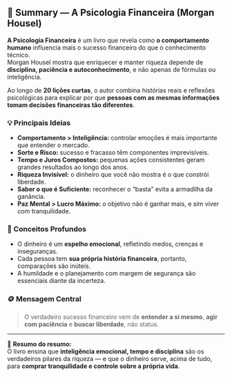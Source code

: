 ## 🧾 Summary — A Psicologia Financeira (Morgan Housel)

**A Psicologia Financeira** é um livro que revela como **o comportamento humano** influencia mais o sucesso financeiro do que o conhecimento técnico.  
Morgan Housel mostra que enriquecer e manter riqueza depende de **disciplina, paciência e autoconhecimento**, e não apenas de fórmulas ou inteligência.

Ao longo de **20 lições curtas**, o autor combina histórias reais e reflexões psicológicas para explicar por que **pessoas com as mesmas informações tomam decisões financeiras tão diferentes**.

### 💡 Principais Ideias
- **Comportamento > Inteligência:** controlar emoções é mais importante que entender o mercado.  
- **Sorte e Risco:** sucesso e fracasso têm componentes imprevisíveis.  
- **Tempo e Juros Compostos:** pequenas ações consistentes geram grandes resultados ao longo dos anos.  
- **Riqueza Invisível:** o dinheiro que você não mostra é o que constrói liberdade.  
- **Saber o que é Suficiente:** reconhecer o “basta” evita a armadilha da ganância.  
- **Paz Mental > Lucro Máximo:** o objetivo não é ganhar mais, e sim viver com tranquilidade.  

### 🧠 Conceitos Profundos
- O dinheiro é um **espelho emocional**, refletindo medos, crenças e inseguranças.  
- Cada pessoa tem **sua própria história financeira**, portanto, comparações são inúteis.  
- A humildade e o planejamento com margem de segurança são essenciais diante da incerteza.

### 🪙 Mensagem Central
> O verdadeiro sucesso financeiro vem de **entender a si mesmo**, **agir com paciência** e **buscar liberdade**, não status.

---

📘 **Resumo do resumo:**  
O livro ensina que **inteligência emocional, tempo e disciplina** são os verdadeiros pilares da riqueza — e que o dinheiro serve, acima de tudo, para **comprar tranquilidade e controle sobre a própria vida**.
